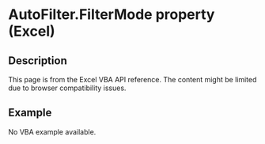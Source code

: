 # AutoFilter.FilterMode property (Excel)

## Description
This page is from the Excel VBA API reference. The content might be limited due to browser compatibility issues.

## Example
No VBA example available.
